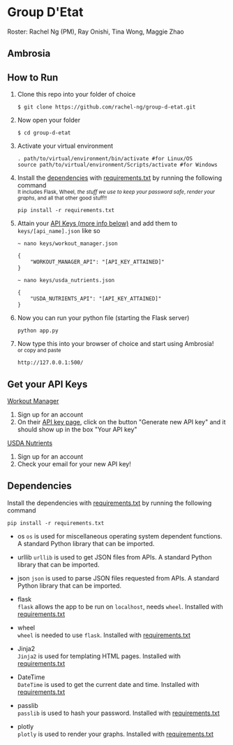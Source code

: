 # Group D'Etat

Roster: Rachel Ng (PM), Ray Onishi, Tina Wong, Maggie Zhao

## Ambrosia



## How to Run

1. Clone this repo into your folder of choice 

    ```
    $ git clone https://github.com/rachel-ng/group-d-etat.git
    ```

2. Now open your folder

    ```
    $ cd group-d-etat
    ```

3. Activate your virtual environment 

    ```
    . path/to/virtual/environment/bin/activate #for Linux/OS
    source path/to/virtual/environment/Scripts/activate #for Windows
    ```

4. Install the [dependencies](#dependencies) with [requirements.txt](requirements.txt) by running the following command  
<sup>It includes Flask, Wheel, *the stuff we use to keep your password safe*, *render your graphs*, and all that other good stuff!!</sup>

    ```
    pip install -r requirements.txt
    ```

5. Attain your [API Keys (more info below)](#get-your-api-keys) and add them to `keys/[api_name].json` like so  

    ```
    ~ nano keys/workout_manager.json
    ```
    ```
    {
        "WORKOUT_MANAGER_API": "[API_KEY_ATTAINED]"
    }
    ```


    ```
    ~ nano keys/usda_nutrients.json
    ```
    ```
    {
        "USDA_NUTRIENTS_API": "[API_KEY_ATTAINED]"
    }
    ```

6. Now you can run your python file (starting the Flask server)

    ```
    python app.py
    ```

7. Now type this into your browser of choice and start using Ambrosia!  
<sup>or copy and paste</sup>

    ```
    http://127.0.0.1:500/
    ```


## Get your API Keys 

[Workout Manager](https://wger.de/en/user/api-key)

1. Sign up for an account
2. On their [API key page](https://wger.de/en/user/api-key), click on the button "Generate new API key" and it should show up in the box "Your API key" 

[USDA Nutrients](https://api.data.gov/signup/)

1. Sign up for an account
2. Check your email for your new API key! 

## Dependencies 

Install the dependencies with [requirements.txt](requirements.txt) by running the following command

```
pip install -r requirements.txt
```

- os
`os` is used for miscellaneous operating system dependent functions. A standard Python library that can be imported.

- urllib
`urllib` is used to get JSON files from APIs. A standard Python library that can be imported. 

- json
`json` is used to parse JSON files requested from APIs. A standard Python library that can be imported. 

- flask  
`flask` allows the app to be run on `localhost`, needs `wheel`. Installed with [requirements.txt](requirements.txt) 

- wheel  
`wheel` is needed to use `flask`. Installed with [requirements.txt](requirements.txt) 

- Jinja2  
`Jinja2` is used for templating HTML pages. Installed with [requirements.txt](requirements.txt) 

- DateTime  
`DateTime` is used to get the current date and time. Installed with [requirements.txt](requirements.txt) 

- passlib  
`passlib` is used to hash your password. Installed with [requirements.txt](requirements.txt) 

- plotly  
`plotly` is used to render your graphs. Installed with [requirements.txt](requirements.txt) 
